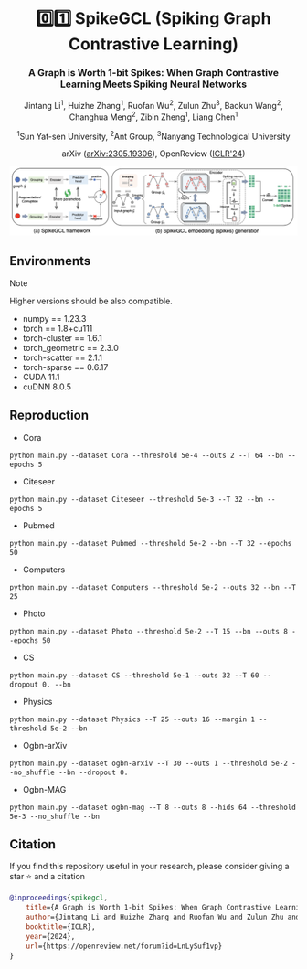 <div align="center">
<h1>0️⃣1️⃣ SpikeGCL (Spiking Graph Contrastive Learning)</h1>
<h3>A Graph is Worth 1-bit Spikes: When Graph Contrastive Learning Meets Spiking Neural Networks</h3>

Jintang Li<sup>1</sup>, Huizhe Zhang<sup>1</sup>, Ruofan Wu<sup>2</sup>, Zulun Zhu<sup>3</sup>, Baokun Wang<sup>2</sup>, Changhua Meng<sup>2</sup>, Zibin Zheng<sup>1</sup>, Liang Chen<sup>1</sup>

<sup>1</sup>Sun Yat-sen University, <sup>2</sup>Ant Group, <sup>3</sup>Nanyang Technological University
 

arXiv ([arXiv:2305.19306](https://arxiv.org/abs/2305.19306)),
OpenReview ([ICLR'24](https://openreview.net/forum?id=LnLySuf1vp))

</div>

<div align="center">
  <img src="imgs/spikegcl.png"/>
</div>


## Environments

> [!NOTE]
> Higher versions should be also compatible.

+ numpy == 1.23.3
+ torch == 1.8+cu111
+ torch-cluster == 1.6.1
+ torch_geometric == 2.3.0
+ torch-scatter == 2.1.1
+ torch-sparse == 0.6.17
+ CUDA 11.1
+ cuDNN 8.0.5


## Reproduction

+ Cora
```
python main.py --dataset Cora --threshold 5e-4 --outs 2 --T 64 --bn --epochs 5
```
+ Citeseer
```
python main.py --dataset Citeseer --threshold 5e-3 --T 32 --bn --epochs 5
```
+ Pubmed
```
python main.py --dataset Pubmed --threshold 5e-2 --bn --T 32 --epochs 50
```
+ Computers
```
python main.py --dataset Computers --threshold 5e-2 --outs 32 --bn --T 25
```
+ Photo 
```
python main.py --dataset Photo --threshold 5e-2 --T 15 --bn --outs 8 --epochs 50
```
+ CS
```
python main.py --dataset CS --threshold 5e-1 --outs 32 --T 60 --dropout 0. --bn
```
+ Physics 
```
python main.py --dataset Physics --T 25 --outs 16 --margin 1 --threshold 5e-2 --bn
```
+ Ogbn-arXiv
```
python main.py --dataset ogbn-arxiv --T 30 --outs 1 --threshold 5e-2 --no_shuffle --bn --dropout 0.
```
+ Ogbn-MAG
```
python main.py --dataset ogbn-mag --T 8 --outs 8 --hids 64 --threshold 5e-3 --no_shuffle --bn
```

## Citation
If you find this repository useful in your research, please consider giving a star ⭐ and a citation

```bibtex
@inproceedings{spikegcl,
    title={A Graph is Worth 1-bit Spikes: When Graph Contrastive Learning Meets Spiking Neural Networks},
    author={Jintang Li and Huizhe Zhang and Ruofan Wu and Zulun Zhu and Baokun Wang and Changhua Meng and Zibin Zheng and Liang Chen},
    booktitle={ICLR},
    year={2024},
    url={https://openreview.net/forum?id=LnLySuf1vp}
}
```
